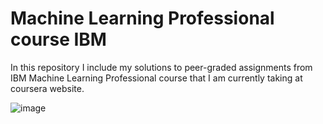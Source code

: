 # Machine Learning Professional course IBM
In this repository I include my solutions to peer-graded assignments from IBM Machine Learning Professional course that I am currently taking at coursera website. 


![image](https://github.com/user-attachments/assets/23aa0356-a24d-447b-8218-24ddd5f8ec8c)


